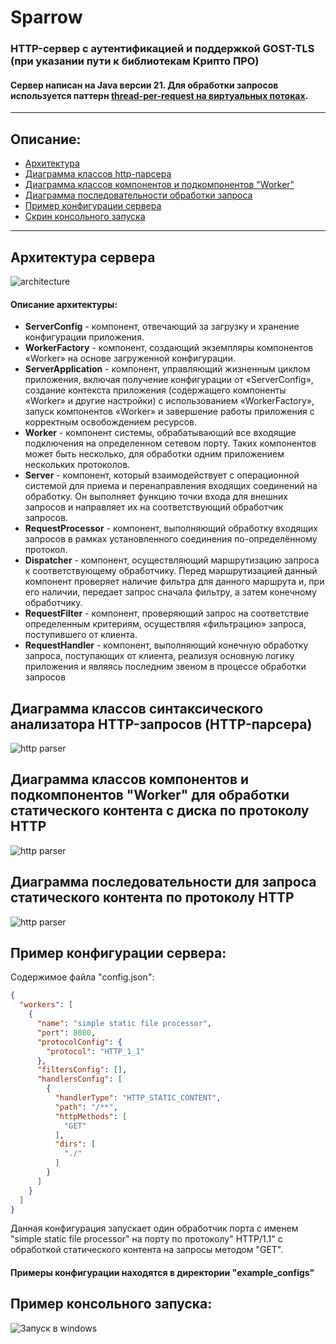 # Sparrow

### HTTP-сервер с аутентификацией и поддержкой GOST-TLS (при указании пути к библиотекам Крипто ПРО)

#### Сервер написан на Java версии 21. Для обработки запросов используется паттерн [thread-per-request на виртуальных потоках](https://docs.oracle.com/en/java/javase/21/core/virtual-threads.html).

---

## Описание:

* [Архитектура](#архитектура-сервера)
* [Диаграмма классов http-парсера](#диаграмма-классов-синтаксического-анализатора-http-запросов-http-парсера)
* [Диаграмма классов компонентов и подкомпонентов "Worker"](#диаграмма-классов-компонентов-и-подкомпонентов-worker-для-обработки-статического-контента-с-диска-по-протоколу-http)
* [Диаграмма последовательности обработки запроса](#диаграмма-последовательности-для-запроса-статического-контента-по-протоколу-http)
* [Пример конфигурации сервера](#пример-конфигурации-сервера)
* [Скрин консольного запуска](#пример-консольного-запуска)

---

## Архитектура сервера

![architecture](docs/image/architecture_components_diagram.png)

#### Описание архитектуры:

* **ServerConfig** - компонент, отвечающий за загрузку и хранение конфигурации приложения.
* **WorkerFactory** - компонент, создающий экземпляры компонентов «Worker» на основе загруженной конфигурации.
* **ServerApplication** - компонент, управляющий жизненным циклом приложения, включая получение конфигурации от
  «ServerConfig», создание контекста приложения (содержащего компоненты «Worker» и другие настройки) с использованием
  «WorkerFactory», запуск компонентов «Worker» и завершение работы приложения с корректным освобождением ресурсов.
* **Worker** - компонент системы, обрабатывающий все входящие подключения на определенном сетевом порту. Таких
  компонентов
  может быть несколько, для обработки одним приложением нескольких протоколов.
* **Server** - компонент, который взаимодействует с операционной системой для приема и перенаправления входящих
  соединений
  на обработку. Он выполняет функцию точки входа для внешних запросов и направляет их на соответствующий обработчик
  запросов.
* **RequestProcessor** - компонент, выполняющий обработку входящих запросов в рамках установленного соединения
  по-определённому протокол.
* **Dispatcher** - компонент, осуществляющий маршрутизацию запроса к соответствующему обработчику. Перед маршрутизацией
  данный компонент проверяет наличие фильтра для данного маршрута и, при его наличии, передает запрос сначала фильтру, а
  затем конечному обработчику.
* **RequestFilter** - компонент, проверяющий запрос на соответствие определенным критериям, осуществляя «фильтрацию»
  запроса, поступившего от клиента.
* **RequestHandler** - компонент, выполняющий конечную обработку запроса, поступающих от клиента, реализуя основную
  логику приложения и являясь последним звеном в процессе обработки запросов

## Диаграмма классов синтаксического анализатора HTTP-запросов (HTTP-парсера)

![http parser](./docs/image/http_parser_class_diagram.png)

## Диаграмма классов компонентов и подкомпонентов "Worker" для обработки статического контента с диска по протоколу HTTP

![http parser](./docs/image/full_worker_class_diagram.png)

## Диаграмма последовательности для запроса статического контента по протоколу HTTP

![http parser](./docs/image/http_request_static_content_sequence_diagram.png)

## Пример конфигурации сервера:

Содержимое файла "config.json":

```json
{
  "workers": [
    {
      "name": "simple static file processor",
      "port": 8080,
      "protocolConfig": {
        "protocol": "HTTP_1_1"
      },
      "filtersConfig": [],
      "handlersConfig": [
        {
          "handlerType": "HTTP_STATIC_CONTENT",
          "path": "/**",
          "httpMethods": [
            "GET"
          ],
          "dirs": [
            "./"
          ]
        }
      ]
    }
  ]
}
```

Данная конфигурация запускает один обработчик порта с именем "simple static file processor" на порту по протоколу"
HTTP/1.1" с обработкой статического контента на запросы методом "GET".

#### Примеры конфигурации находятся в директории "example_configs"

## Пример консольного запуска:

![Запуск в windows](./docs/image/start_console_log.png)
